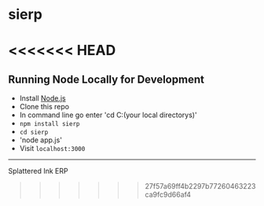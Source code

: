 sierp
=====
<<<<<<< HEAD
=======

Running Node Locally for Development
-----------

   * Install [Node.js](http://nodejs.org/)
   * Clone this repo
   * In command line go enter 'cd C:\(your local directorys)\'
   * `npm install sierp`
   * `cd sierp`
   * 'node app.js'
   * Visit `localhost:3000`
-----------

Splattered Ink ERP
>>>>>>> 27f57a69ff4b2297b77260463223ca9fc9d66af4
